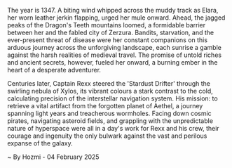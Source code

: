 
The year is 1347.  A biting wind whipped across the muddy track as Elara, her worn leather jerkin flapping, urged her mule onward.  Ahead, the jagged peaks of the Dragon's Teeth mountains loomed, a formidable barrier between her and the fabled city of Zerzura.  Bandits, starvation, and the ever-present threat of disease were her constant companions on this arduous journey across the unforgiving landscape, each sunrise a gamble against the harsh realities of medieval travel. The promise of untold riches and ancient secrets, however, fueled her onward, a burning ember in the heart of a desperate adventurer.


Centuries later, Captain Rexx steered the 'Stardust Drifter' through the swirling nebula of Xylos, its vibrant colours a stark contrast to the cold, calculating precision of the interstellar navigation system.  His mission: to retrieve a vital artifact from the forgotten planet of Aethel, a journey spanning light years and treacherous wormholes.  Facing down cosmic pirates, navigating asteroid fields, and grappling with the unpredictable nature of hyperspace were all in a day's work for Rexx and his crew, their courage and ingenuity the only bulwark against the vast and perilous expanse of the galaxy.

~ By Hozmi - 04 February 2025
